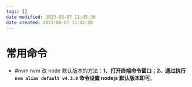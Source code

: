 ```yaml
---
tags: []
date modified: 2023-08-07 11:45:30
date created: 2023-08-07 11:42:28
---
```

# 常用命令

- #nvm nvm 改 node 默认版本的方法：**1、打开终端命令窗口；2、通过执行 `nvm alias default v4.3.0` 命令设置 nodejs 默认版本即可**。
